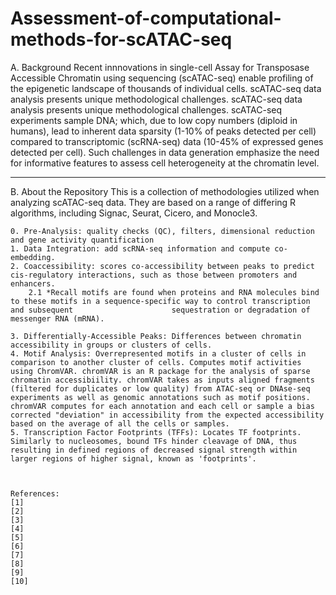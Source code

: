 # Assessment-of-computational-methods-for-scATAC-seq


A. Background
    Recent innnovations in single-cell Assay for Transposase Accessible Chromatin using sequencing (scATAC-seq) enable profiling of the epigenetic landscape of thousands of individual cells. scATAC-seq data analysis presents unique methodological challenges. scATAC-seq data analysis presents unique methodological challenges. scATAC-seq experiments sample DNA; which, due to low copy numbers (diploid in humans), lead to inherent data sparsity (1-10% of peaks detected per cell) compared to transcriptomic (scRNA-seq) data (10-45% of expressed genes detected per cell). Such challenges in data generation emphasize the need for informative features to assess cell heterogeneity at the chromatin level. 
    
   *****

B. About the Repository
    This is a collection of methodologies utilized when analyzing scATAC-seq data. They are based on a range of differing R algorithms, including Signac, Seurat, Cicero, and Monocle3. 
    
    0. Pre-Analysis: quality checks (QC), filters, dimensional reduction and gene activity quantification
    1. Data Integration: add scRNA-seq information and compute co-embedding. 
    2. Coaccessibility: scores co-accessibility between peaks to predict cis-regulatory interactions, such as those between promoters and enhancers.
        2.1 *Recall motifs are found when proteins and RNA molecules bind to these motifs in a sequence-specific way to control transcription and subsequent                      sequestration or degradation of messenger RNA (mRNA). 
        
    3. Differentially-Accessible Peaks: Differences between chromatin accessibility in groups or clusters of cells. 
    4. Motif Analysis: Overrepresented motifs in a cluster of cells in comparison to another cluster of cells. Computes motif activities using ChromVAR. chromVAR is an R package for the analysis of sparse chromatin accessibiility. chromVAR takes as inputs aligned fragments (filtered for duplicates or low quality) from ATAC-seq or DNAse-seq experiments as well as genomic annotations such as motif positions. chromVAR computes for each annotation and each cell or sample a bias corrected "deviation" in accessibility from the expected accessibility based on the average of all the cells or samples.
    5. Transcription Factor Footprints (TFFs): Locates TF footprints. Similarly to nucleosomes, bound TFs hinder cleavage of DNA, thus resulting in defined regions of decreased signal strength within larger regions of higher signal, known as 'footprints'. 
    
    
    
    References:
    [1]
    [2]
    [3]
    [4]
    [5]
    [6]
    [7]
    [8]
    [9]
    [10]
    
    
